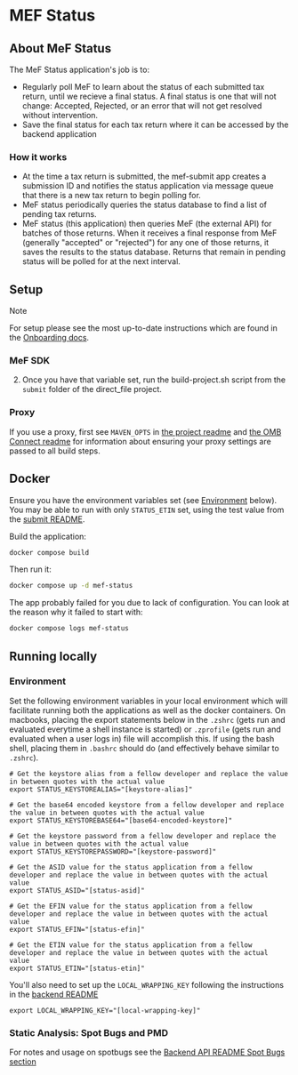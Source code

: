# MEF Status

## About MeF Status
The MeF Status application's job is to:
- Regularly poll MeF to learn about the status of each submitted tax return, until we recieve a final status. A final status is one that will not change: Accepted, Rejected, or an error that will not get resolved without intervention.
- Save the final status for each tax return where it can be accessed by the backend application

### How it works

- At the time a tax return is submitted, the mef-submit app creates a submission ID and notifies the status application via message queue that there is a new tax return to begin polling for.
- MeF status periodically queries the status database to find a list of pending tax returns.
- MeF status (this application) then queries MeF (the external API) for batches of those returns. When it receives a final response from MeF (generally "accepted" or "rejected") for any one of those returns, it saves the results to the status database. Returns that remain in pending status will be polled for at the next interval.

## Setup

> [!NOTE]
> For setup please see the most up-to-date instructions which are found in the [Onboarding docs](../../ONBOARDING.md).

### MeF SDK

2. Once you have that variable set, run the 
build-project.sh script from the
`submit` folder of the direct_file project.


### Proxy
If you use a proxy, first see `MAVEN_OPTS` in [the project readme](../README.md#important-configuration-variables) and [the OMB Connect readme](../README-omb-connect.md) for information about ensuring your proxy settings are passed to all build steps.

## Docker

Ensure you have the environment variables set (see [Environment](#environment) below). 
You may be able to run with only `STATUS_ETIN` set, using the test value from the [submit README](../backend/README.md).

Build the application:

```bash
docker compose build
```

Then run it:

```bash
docker compose up -d mef-status
```

The app probably failed for you due to lack of configuration.  You can look at the reason why it failed to start with:

```bash
docker compose logs mef-status
```


## Running locally

### Environment

Set the following environment variables in your local environment which will facilitate running both the applications as well as the docker containers.  On macbooks, placing the export statements below in the `.zshrc` (gets run and evaluated everytime a shell instance is started) or `.zprofile` (gets run and evaluated when a user logs in) file will accomplish this.  If using the bash shell, placing them in `.bashrc` should do (and effectively behave similar to `.zshrc`).

```
# Get the keystore alias from a fellow developer and replace the value in between quotes with the actual value
export STATUS_KEYSTOREALIAS="[keystore-alias]"

# Get the base64 encoded keystore from a fellow developer and replace the value in between quotes with the actual value
export STATUS_KEYSTOREBASE64="[base64-encoded-keystore]"

# Get the keystore password from a fellow developer and replace the value in between quotes with the actual value
export STATUS_KEYSTOREPASSWORD="[keystore-password]"

# Get the ASID value for the status application from a fellow developer and replace the value in between quotes with the actual value
export STATUS_ASID="[status-asid]"

# Get the EFIN value for the status application from a fellow developer and replace the value in between quotes with the actual value
export STATUS_EFIN="[status-efin]"

# Get the ETIN value for the status application from a fellow developer and replace the value in between quotes with the actual value
export STATUS_ETIN="[status-etin]"
```

You'll also need to set up the `LOCAL_WRAPPING_KEY` following the instructions in the [backend README](../backend/README.md#initial-setup)
```
export LOCAL_WRAPPING_KEY="[local-wrapping-key]"
```

### Static Analysis: Spot Bugs and PMD
For notes and usage on spotbugs see the [Backend API README Spot Bugs section](../submit/README.md#static-analysis)

